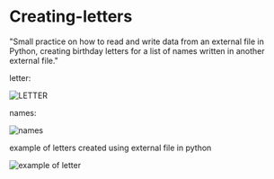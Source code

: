# Creating-letters
"Small practice on how to read and write data from an external file in Python, creating birthday letters for a list of names written in another external file."

letter:

![LETTER](https://github.com/bardack134/Creating-letters/assets/142977989/04299352-bf80-4dee-9703-75da8bd0350a)


names:

![names](https://github.com/bardack134/Creating-letters/assets/142977989/9c711b55-a93f-4baf-880e-5edbf98a4332)


example of letters created using external file in python

![example of letter](https://github.com/bardack134/Creating-letters/assets/142977989/aeb8bffc-1896-4b8c-9ea9-76307f4655da)
